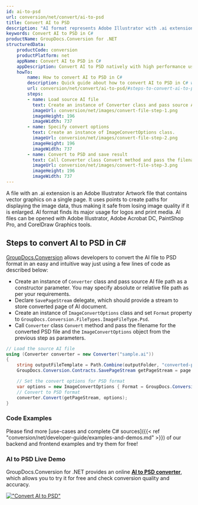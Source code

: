 ```yaml
---
id: ai-to-psd
url: conversion/net/convert/ai-to-psd
title: Convert AI to PSD
description: "AI format represents Adobe Illustrator with .ai extension. Learn how to convert AI to PSD file programmatically in C# language using GroupDocs.Conversion for .NET library."
keywords: Convert AI to PSD in C#
productName: GroupDocs.Conversion for .NET
structuredData:
    productCode: conversion
    productPlatform: net
    appName: Convert AI to PSD in C#
    appDescription: Convert AI to PSD natively with high performance using C# language and server side GroupDocs.Conversion for .NET APIs, without the use of any software like Microsoft or Open Office.
    howTo:
        name: How to convert AI to PSD in C# 
        description: Quick guide about how to convert AI to PSD in C# with high performance and accuracy.
        url: conversion/net/convert/ai-to-psd/#steps-to-convert-ai-to-psd-in-c
        steps:
        - name: Load source AI file 
          text: Create an instance of Converter class and pass source AI file path as a constructor parameter. You may specify absolute or relative file path as per your requirements. 
          imageUrl: conversion/net/images/convert-file-step-1.png
          imageHeight: 196
          imageWidth: 737
        - name: Specify convert options 
          text: Create an instance of ImageConvertOptions class.
          imageUrl: conversion/net/images/convert-file-step-2.png
          imageHeight: 196
          imageWidth: 737
        - name: Convert to PSD and save result 
          text: Call Converter class Convert method and pass the filename for the converted HTML file and the ImageConvertOptions object from the previous step as parameters.
          imageUrl: conversion/net/images/convert-file-step-3.png
          imageHeight: 196
          imageWidth: 737
---
```


A file with an .ai extension is an Adobe Illustrator Artwork file that contains vector graphics on a single page. It uses points to create paths for displaying the image data, thus making it safe from losing image quality if it is enlarged. AI format finds its major usage for logos and print media. AI files can be opened with Adobe Illustrator, Adobe Acrobat DC, PaintShop Pro, and CorelDraw Graphics tools.

## Steps to convert AI to PSD in C#

[GroupDocs.Conversion](https://products.groupdocs.com/conversion/net) allows developers to convert the AI file to PSD format in an easy and intuitive way just using a few lines of code as described below:

* Create an instance of `Converter` class and pass source AI file path as a constructor parameter. You may specify absolute or relative file path as per your requirements. 
* Declare `SavePageStream` delegate, which should provide a stream to store converted page of AI document.
* Create an instance of `ImageConvertOptions` class and set `Format` property to `GroupDocs.Conversion.FileTypes.ImageFileType.Psd`.
* Call `Converter` class `Convert` method and pass the filename for the converted PSD file and the `ImageConvertOptions` object from the previous step as parameters.

```csharp
// Load the source AI file
using (Converter converter = new Converter("sample.ai"))
{
    string outputFileTemplate = Path.Combine(outputFolder, "converted-page-{0}.psd");
    GroupDocs.Conversion.Contracts.SavePageStream getPageStream = page => new FileStream(string.Format(outputFileTemplate, page), FileMode.Create);

    // Set the convert options for PSD format
    var options = new ImageConvertOptions { Format = GroupDocs.Conversion.FileTypes.ImageFileType.Psd };   
    // Convert to PSD format
    converter.Convert(getPageStream, options);
}
```

### Code Examples

Please find more [use-cases and complete C# sources]({{< ref "conversion/net/developer-guide/examples-and-demos.md" >}}) of our backend and frontend examples and try them for free!

### AI to PSD Live Demo

GroupDocs.Conversion for .NET provides an online [**AI to PSD converter**](https://products.groupdocs.app/conversion/ai-to-psd), which allows you to try it for free and check conversion quality and accuracy.

[!["Convert AI to PSD"](conversion/net/images/convert-to-psd/convert-ai-to-psd.png)](https://products.groupdocs.app/conversion/ai-to-psd)